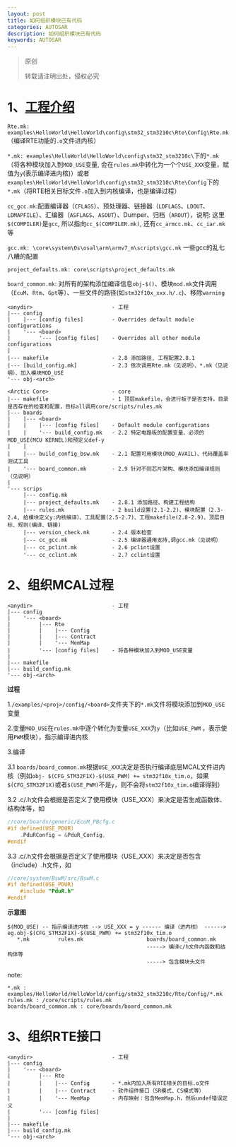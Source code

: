 ```yaml
---
layout: post
title: 如何组织模块已有代码
categories: AUTOSAR
description: 如何组织模块已有代码
keywords: AUTOSAR
---
```


> 原创
>
> 转载请注明出处，侵权必究

# 1、[工程介绍](<https://github.com/Neyzoter/autosar_core21.0.0>)

`Rte.mk: examples\HelloWorld\HelloWorld\config\stm32_stm3210c\Rte\Config\Rte.mk`（编译RTE功能的`.o`文件进内核）

`*.mk: examples\HelloWorld\HelloWorld\config\stm32_stm3210c\`下的`*.mk`（将各种模块加入到`MOD_USE`变量, 会在`rules.mk`中转化为一个个`USE_XXX`变量，赋值为`y`(表示编译进内核)）或者`examples\HelloWorld\HelloWorld\config\stm32_stm3210c\Rte\Config`下的`*.mk`（将RTE相关目标文件`.o`加入到内核编译，也是编译过程）

`cc_gcc.mk`:配置编译器（`CFLAGS`）、预处理器、链接器（`LDFLAGS`、`LDOUT`、`LDMAPFILE`）、汇编器（`ASFLAGS`、`ASOUT`）、Dumper、归档（`AROUT`），说明: 这里`$(COMPILER)`是`gcc`, 所以指向`cc_​$(COMPILER.mk)`, 还有`cc_armcc.mk`、`cc_iar.mk`等

`gcc.mk: \core\system\Os\osal\arm\armv7_m\scripts\gcc.mk`   一些gcc的乱七八糟的配置

`project_defaults.mk: core\scripts\project_defaults.mk `

`board_common.mk`: 对所有的架构添加编译信息`obj-$()`、模块`mod.mk`文件调用（`EcuM`、`Rtm`、`Gpt`等）、一些文件的路径(如`stm32f10x_xxx.h/.c`)、移除`warning`

```
<anydir>                         - 工程
|--- config
|    |--- [config files]         - Overrides default module configurations
|    '--- <board>
|         '--- [config files]    - Overrides all other module configurations
|
|--- makefile                    - 2.8 添加路径, 工程配置2.8.1
|--- [build_config.mk]           - 2.3 依次调用Rte.mk（见说明）、*.mk（见说明）、加入模块MOD_USE
'--- obj-<arch>

<Arctic Core>                    - core
|--- makefile                    - 1 顶层makefile，会进行板子是否支持，目录是否存在的检查和配置，目标all调用core/scripts/rules.mk
|--- boards
|    |--- <board>
|    |    |--- [config files]    - Default module configurations
|    |    '--- build_config.mk   - 2.2 特定电路板的配置变量、必须的MOD_USE(MCU KERNEL)和预定义def-y
|    |
|    |--- build_config_bsw.mk    - 2.1 配置可用模块(MOD_AVAIL)、代码覆盖率测试工具
|    '--- board_common.mk        - 2.9 针对不同芯片架构、模块添加编译规则（见说明）
|
'--- scrips
     |--- config.mk
     |--- project_defaults.mk    - 2.8.1 添加路径、构建工程结构
     |--- rules.mk               - 2 build设置(2.1-2.2)、模块配置（2.3-2.4, 给模块定义y:内核编译）、工具配置(2.5-2.7)、工程makefile(2.8-2.9)、顶层目标、规则(编译、链接)
     |--- version_check.mk       - 2.4 版本检查
     |--- cc_gcc.mk              - 2.5 编译器通用支持,调gcc.mk（见说明）
     |--- cc_pclint.mk           - 2.6 pclint设置
     '--- cc_cclint.mk           - 2.7 cclint设置
```

# 2、组织MCAL过程

```
<anydir>                         - 工程
|--- config
|    '--- <board>
|         |--- Rte
|         |    |--- Config       
|         |    |--- Contract     
|         |    '--- MemMap       
|         '--- [config files]    - 将各种模块加入到MOD_USE变量
|
|--- makefile                    
|--- build_config.mk             
'--- obj-<arch>
```

**过程**

1.`/examples/<proj>/config/<board>`文件夹下的`*.mk`文件将模块添加到`MOD_USE`变量

2.变量`MOD_USE`在`rules.mk`中逐个转化为变量`USE_XXX`为`y`（比如`USE_PWM`
，表示使用`PWM`模块），指示编译进内核

3.编译

3.1 `boards/board_common.mk`根据`USE_XXX`决定是否执行编译底层MCAL文件进内核（例如`obj-
$(CFG_STM32F1X)-$(USE_PWM) += stm32f10x_tim.o`，如果`$(CFG_STM32F1X)`或者`$(USE_PWM)`不是`y`，则不会将`stm32f10x_tim.o`编译得到）

3.2 .c/.h文件会根据是否定义了使用模块（USE_XXX）来决定是否生成函数体、结构体等，如

```c
//core/boards/generic/EcuM_PBcfg.c
#if defined(USE_PDUR)
	.PduRConfig = &PduR_Config,
#endif
```

3.3 .c/.h文件会根据是否定义了使用模块（USE_XXX）来决定是否包含（include）.h文件，如

```c
//core/system/BswM/src/BswM.c
#if defined(USE_PDUR)
	#include "PduR.h"
#endif
```

**示意图**

```
$(MOD_USE) -- 指示编译进内核 --> USE_XXX = y ------ 编译（进内核） ------>  eg.obj-$(CFG_STM32F1X)-$(USE_PWM) += stm32f10x_tim.o
   *.mk         rules.mk                    boards/board_common.mk      
                                            -----> 编译c/h文件内函数和结构体等
                                            -----> 包含模块头文件
```

note:

```
*.mk : examples/HelloWorld/HelloWorld/config/stm32_stm3210c/Rte/Config/*.mk
rules.mk : /core/scripts/rules.mk
boards/board_common.mk : core/boards/board_common.mk
```

# 3、组织RTE接口

```
<anydir>                         - 工程
|--- config
|    '--- <board>
|         |--- Rte
|         |    |--- Config       - *.mk内加入所有RTE相关的目标.o文件
|         |    |--- Contract     - 软件组件接口（SR模式、CS模式等）
|         |    '--- MemMap       - 内存映射：包含MemMap.h，然后undef错误定义
|         '--- [config files]
|
|--- makefile                    
|--- build_config.mk             
'--- obj-<arch>
```